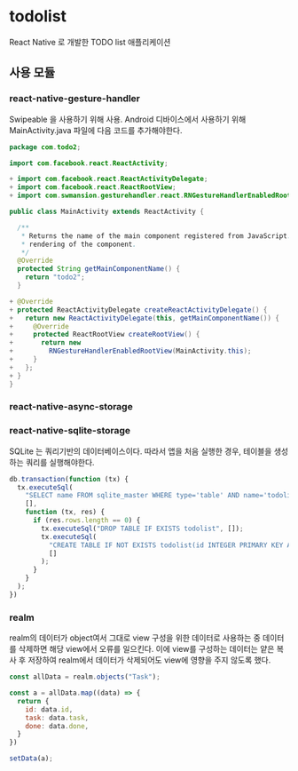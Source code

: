 # todolist
React Native 로 개발한 TODO list 애플리케이션

## 사용 모듈
### react-native-gesture-handler
Swipeable 을 사용하기 위해 사용. Android 디바이스에서 사용하기 위해 MainActivity.java 파일에 다음 코드를 추가해야한다.
```java
package com.todo2;

import com.facebook.react.ReactActivity;

+ import com.facebook.react.ReactActivityDelegate;
+ import com.facebook.react.ReactRootView;
+ import com.swmansion.gesturehandler.react.RNGestureHandlerEnabledRootView;

public class MainActivity extends ReactActivity {

  /**
   * Returns the name of the main component registered from JavaScript. This is used to schedule
   * rendering of the component.
   */
  @Override
  protected String getMainComponentName() {
    return "todo2";
  }

+ @Override
+ protected ReactActivityDelegate createReactActivityDelegate() {
+   return new ReactActivityDelegate(this, getMainComponentName()) {
+     @Override
+     protected ReactRootView createRootView() {
+       return new
+         RNGestureHandlerEnabledRootView(MainActivity.this);
+     }
+   };
+ }
}

```


### react-native-async-storage

### react-native-sqlite-storage
SQLite 는 쿼리기반의 데이터베이스이다. 따라서 앱을 처음 실행한 경우, 테이블을 생성하는 쿼리를 실행해야한다.
```javascript
db.transaction(function (tx) {
  tx.executeSql(
    "SELECT name FROM sqlite_master WHERE type='table' AND name='todolist'",
    [],
    function (tx, res) {
      if (res.rows.length == 0) {
        tx.executeSql("DROP TABLE IF EXISTS todolist", []);
        tx.executeSql(
          "CREATE TABLE IF NOT EXISTS todolist(id INTEGER PRIMARY KEY AUTOINCREMENT, task VARCHAR(100), done INTEGER DEFAULT 0);",
          []
        );
      }
    }
  );
})
```



### realm
realm의 데이터가 object여서 그대로 view 구성을 위한 데이터로 사용하는 중 데이터를 삭제하면 해당 view에서 오류를 일으킨다. 
이에 view를 구성하는 데이터는 얕은 복사 후 저장하여 realm에서 데이터가 삭제되어도 view에 영향을 주지 않도록 했다.
```javascript
const allData = realm.objects("Task");

const a = allData.map((data) => {
  return {
    id: data.id,
    task: data.task,
    done: data.done,
  }
})

setData(a);
```
